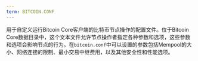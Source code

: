 ```yaml
---
term: BITCOIN.CONF
---
```


用于自定义运行Bitcoin Core客户端的比特币节点操作的配置文件。位于Bitcoin Core数据目录中，这个文本文件允许节点操作者指定各种参数和选项，这些参数和选项会影响节点的行为。在`bitcoin.conf`中可以设置的参数包括Mempool的大小、网络连接的限制、最小交易中继费用，以及其他安全性和性能选项。